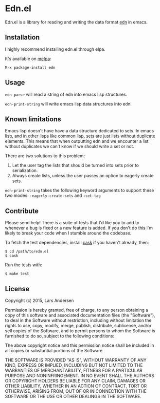 # Edn.el

Edn.el is a library for reading and writing the data format [edn](https://github.com/edn-format/edn) in emacs.

## Installation

I highly recommend installing edn.el through elpa.

It's available on [melpa](http://melpa.milkbox.net/):

    M-x package-install edn

## Usage

`edn-parse` will read a string of edn into emacs lisp structures.

`edn-print-string` will write emacs lisp data structures into edn.

## Known limitations

Emacs lisp doesn't have have a data structure dedicated to sets.  In emacs lisp, and in other lisps like common lisp, sets are just lists without duplicate elements.  This means that when outputting edn and we encounter a list without duplicates we can't know if we should write a set or not.

There are two solutions to this problem:

1. Let the user tag the lists that should be turned into sets prior to serialization.
2. Always create lists, unless the user passes an option to eagerly create sets.

`edn-print-string` takes the following keyword arguments to support these two modes: `:eagerly-create-sets` and `:set-tag`
## Contribute

Please send help!  There is a suite of tests that I'd like you to add
to whenever a bug is fixed or a new feature is added.  If you don't do
this I'm likely to break your code when I stumble around the codebase.

To fetch the test dependencies, install [cask](https://github.com/rejeep/cask.el) if you haven't already, then:

    $ cd /path/to/edn.el
    $ cask

Run the tests with:

    $ make test

## License

Copyright (c)  2015, Lars Andersen

Permission is hereby granted, free of charge, to any person obtaining a copy
of this software and associated documentation files (the "Software"), to deal
in the Software without restriction, including without limitation the rights
to use, copy, modify, merge, publish, distribute, sublicense, and/or sell
copies of the Software, and to permit persons to whom the Software is
furnished to do so, subject to the following conditions:

The above copyright notice and this permission notice shall be included in
all copies or substantial portions of the Software.

THE SOFTWARE IS PROVIDED "AS IS", WITHOUT WARRANTY OF ANY KIND, EXPRESS OR
IMPLIED, INCLUDING BUT NOT LIMITED TO THE WARRANTIES OF MERCHANTABILITY,
FITNESS FOR A PARTICULAR PURPOSE AND NONINFRINGEMENT. IN NO EVENT SHALL THE
AUTHORS OR COPYRIGHT HOLDERS BE LIABLE FOR ANY CLAIM, DAMAGES OR OTHER
LIABILITY, WHETHER IN AN ACTION OF CONTRACT, TORT OR OTHERWISE, ARISING FROM,
OUT OF OR IN CONNECTION WITH THE SOFTWARE OR THE USE OR OTHER DEALINGS IN
THE SOFTWARE.
